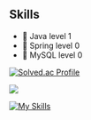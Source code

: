 ## Skills
- 💪 Java level 1
- 🌱 Spring level 0
- 🌱 MySQL level 0
<!--
**kimdongjoon-web/kimdongjoon-web** is a ✨ _special_ ✨ repository because its `README.md` (this file) appears on your GitHub profile.

Here are some ideas to get you started:

- 🔭 I’m currently working on ...
- 🌱 Java level 1... improving...
- 👯 Spring level 0... improving...
- 🤔 MySQL level 0... improving...
- 💬 Ask me about ...
- 📫 How to reach me: ...
- 😄 Pronouns: ...
- ⚡ Fun fact: ...
-->
[![Solved.ac Profile](http://mazassumnida.wtf/api/v2/generate_badge?boj=whitecolor)](https://solved.ac/whitecolor/) 

<img src="http://mazandi.herokuapp.com/api?handle=whitecolor&theme=dark"/>

[![My Skills](https://skillicons.dev/icons?i=java,mysql)](https://skillicons.dev)
